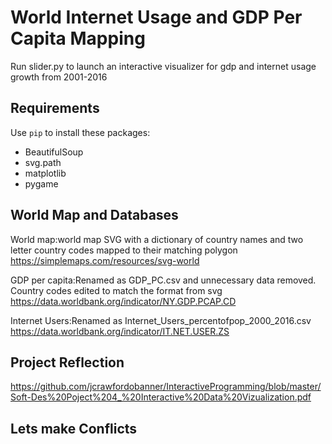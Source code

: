 # World Internet Usage and GDP Per Capita Mapping
Run slider.py to launch an interactive visualizer for gdp and internet usage growth from 2001-2016

## Requirements
Use `pip` to install these packages:

* BeautifulSoup
* svg.path
* matplotlib
* pygame

## World Map and Databases
World map:world map SVG with a dictionary of country names and two letter country codes mapped to their matching polygon
https://simplemaps.com/resources/svg-world

GDP per capita:Renamed as GDP_PC.csv and unnecessary data removed. Country codes edited to match the format from svg
https://data.worldbank.org/indicator/NY.GDP.PCAP.CD

Internet Users:Renamed as Internet_Users_percentofpop_2000_2016.csv
https://data.worldbank.org/indicator/IT.NET.USER.ZS

## Project Reflection
https://github.com/jcrawfordobanner/InteractiveProgramming/blob/master/Soft-Des%20Poject%204_%20Interactive%20Data%20Vizualization.pdf


## Lets make Conflicts
